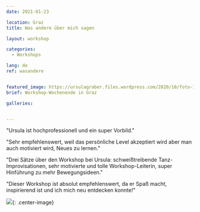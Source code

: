 ```yaml
---
date: 2021-01-23

location: Graz
title: Was andere über mich sagen

layout: workshop

categories:
  - Workshops

lang: de
ref: wasandere


featured_image: https://ursulagraber.files.wordpress.com/2020/10/foto-106.jpg
brief: Workshop-Wochenende in Graz

galleries:


---
```

"Ursula ist hochprofessionell und ein super Vorbild." <br />

"Sehr empfehlenswert, weil das persönliche Level akzeptiert wird aber man auch motiviert wird, Neues zu lernen."<br />

"Drei Sätze über den Workshop bei Ursula: schweißtreibende Tanz-Improvisationen, sehr motivierte und tolle Workshop-Leiterin, super Hinführung zu mehr Bewegungsideen." <br />

"Dieser Workshop ist absolut empfehlenswert, da er Spaß macht, inspirierend ist und ich mich neu entdecken konnte!"

![](https://ursulagraber.files.wordpress.com/2020/11/dscf4001.jpg?w=300&fit=crop){: .center-image}
